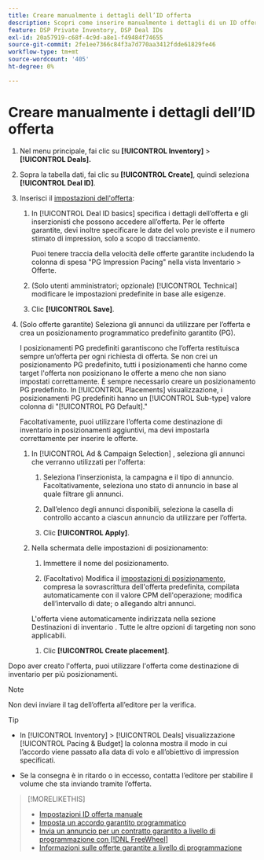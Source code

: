 ```yaml
---
title: Creare manualmente i dettagli dell’ID offerta
description: Scopri come inserire manualmente i dettagli di un ID offerta.
feature: DSP Private Inventory, DSP Deal IDs
exl-id: 20a57919-c68f-4c9d-a8e1-f49484f74655
source-git-commit: 2fe1ee7366c84f3a7d770aa3412fdde61829fe46
workflow-type: tm+mt
source-wordcount: '405'
ht-degree: 0%

---
```


# Creare manualmente i dettagli dell’ID offerta

1. Nel menu principale, fai clic su **[!UICONTROL Inventory]** > **[!UICONTROL Deals].**

1. Sopra la tabella dati, fai clic su **[!UICONTROL Create]**, quindi seleziona **[!UICONTROL Deal ID]**.

1. Inserisci il [impostazioni dell&#39;offerta](deal-id-settings.md):

   1. In [!UICONTROL Deal ID basics] specifica i dettagli dell’offerta e gli inserzionisti che possono accedere all’offerta. Per le offerte garantite, devi inoltre specificare le date del volo previste e il numero stimato di impression, solo a scopo di tracciamento.

      Puoi tenere traccia della velocità delle offerte garantite includendo la colonna di spesa &quot;PG Impression Pacing&quot; nella vista Inventario > Offerte.

   1. (Solo utenti amministratori; opzionale) [!UICONTROL Technical] modificare le impostazioni predefinite in base alle esigenze.

   1. Clic **[!UICONTROL Save]**.

1. (Solo offerte garantite) Seleziona gli annunci da utilizzare per l’offerta e crea un posizionamento programmatico predefinito garantito (PG).

   I posizionamenti PG predefiniti garantiscono che l’offerta restituisca sempre un’offerta per ogni richiesta di offerta. Se non crei un posizionamento PG predefinito, tutti i posizionamenti che hanno come target l&#39;offerta non posizionano le offerte a meno che non siano impostati correttamente. È sempre necessario creare un posizionamento PG predefinito. In [!UICONTROL Placements] visualizzazione, i posizionamenti PG predefiniti hanno un [!UICONTROL Sub-type] valore colonna di &quot;[!UICONTROL PG Default].&quot;

   Facoltativamente, puoi utilizzare l’offerta come destinazione di inventario in posizionamenti aggiuntivi, ma devi impostarla correttamente per inserire le offerte.

   1. In [!UICONTROL Ad & Campaign Selection] , seleziona gli annunci che verranno utilizzati per l&#39;offerta:

      1. Seleziona l’inserzionista, la campagna e il tipo di annuncio. Facoltativamente, seleziona uno stato di annuncio in base al quale filtrare gli annunci.

      1. Dall’elenco degli annunci disponibili, seleziona la casella di controllo accanto a ciascun annuncio da utilizzare per l’offerta.

      1. Clic **[!UICONTROL Apply]**.
   1. Nella schermata delle impostazioni di posizionamento:

      1. Immettere il nome del posizionamento.

      1. (Facoltativo) Modifica il [impostazioni di posizionamento](/help/dsp/campaign-management/placements/placement-settings.md), compresa la sovrascrittura dell&#39;offerta predefinita, compilata automaticamente con il valore CPM dell&#39;operazione; modifica dell’intervallo di date; o allegando altri annunci.

      L&#39;offerta viene automaticamente indirizzata nella sezione Destinazioni di inventario . Tutte le altre opzioni di targeting non sono applicabili.

      1. Clic **[!UICONTROL Create placement]**.



Dopo aver creato l&#39;offerta, puoi utilizzare l&#39;offerta come destinazione di inventario per più posizionamenti.

>[!NOTE]
>
> Non devi inviare il tag dell’offerta all’editore per la verifica.

>[!TIP]
>
>* In [!UICONTROL Inventory] > [!UICONTROL Deals] visualizzazione [!UICONTROL Pacing & Budget] la colonna mostra il modo in cui l’accordo viene passato alla data di volo e all’obiettivo di impression specificati.
>
>* Se la consegna è in ritardo o in eccesso, contatta l’editore per stabilire il volume che sta inviando tramite l’offerta.


>[!MORELIKETHIS]
>
>* [Impostazioni ID offerta manuale](deal-id-settings.md)
>* [Imposta un accordo garantito programmatico](programmatic-guaranteed-set-up.md)
>* [Invia un annuncio per un contratto garantito a livello di programmazione con [!DNL FreeWheel]](freewheel-submit.md)
>* [Informazioni sulle offerte garantite a livello di programmazione](programmatic-guaranteed-about.md)

<!-- >* [Specify Placements and Ads for a Private Deal](deal-id-attach-placements.md)-->